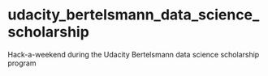 # udacity_bertelsmann_data_science_scholarship
Hack-a-weekend during the Udacity Bertelsmann data science scholarship program
